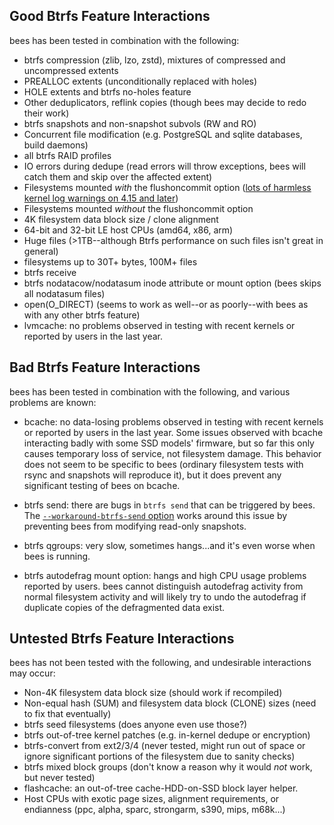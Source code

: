 Good Btrfs Feature Interactions
-------------------------------

bees has been tested in combination with the following:

* btrfs compression (zlib, lzo, zstd), mixtures of compressed and uncompressed extents
* PREALLOC extents (unconditionally replaced with holes)
* HOLE extents and btrfs no-holes feature
* Other deduplicators, reflink copies (though bees may decide to redo their work)
* btrfs snapshots and non-snapshot subvols (RW and RO)
* Concurrent file modification (e.g. PostgreSQL and sqlite databases, build daemons)
* all btrfs RAID profiles
* IO errors during dedupe (read errors will throw exceptions, bees will catch them and skip over the affected extent)
* Filesystems mounted *with* the flushoncommit option ([lots of harmless kernel log warnings on 4.15 and later](btrfs-kernel.md))
* Filesystems mounted *without* the flushoncommit option
* 4K filesystem data block size / clone alignment
* 64-bit and 32-bit LE host CPUs (amd64, x86, arm)
* Huge files (>1TB--although Btrfs performance on such files isn't great in general)
* filesystems up to 30T+ bytes, 100M+ files
* btrfs receive
* btrfs nodatacow/nodatasum inode attribute or mount option (bees skips all nodatasum files)
* open(O_DIRECT) (seems to work as well--or as poorly--with bees as with any other btrfs feature)
* lvmcache:  no problems observed in testing with recent kernels or reported by users in the last year.

Bad Btrfs Feature Interactions
------------------------------

bees has been tested in combination with the following, and various problems are known:

* bcache:  no data-losing problems observed in testing with recent kernels
  or reported by users in the last year.  Some issues observed with
  bcache interacting badly with some SSD models' firmware, but so far
  this only causes temporary loss of service, not filesystem damage.
  This behavior does not seem to be specific to bees (ordinary filesystem
  tests with rsync and snapshots will reproduce it), but it does prevent
  any significant testing of bees on bcache.

* btrfs send:  there are bugs in `btrfs send` that can be triggered by bees.
  The [`--workaround-btrfs-send` option](options.md) works around this issue
  by preventing bees from modifying read-only snapshots.

* btrfs qgroups:  very slow, sometimes hangs...and it's even worse when
  bees is running.

* btrfs autodefrag mount option:  hangs and high CPU usage problems
  reported by users.  bees cannot distinguish autodefrag activity from
  normal filesystem activity and will likely try to undo the autodefrag
  if duplicate copies of the defragmented data exist.

Untested Btrfs Feature Interactions
-----------------------------------

bees has not been tested with the following, and undesirable interactions may occur:

* Non-4K filesystem data block size (should work if recompiled)
* Non-equal hash (SUM) and filesystem data block (CLONE) sizes (need to fix that eventually)
* btrfs seed filesystems (does anyone even use those?)
* btrfs out-of-tree kernel patches (e.g. in-kernel dedupe or encryption)
* btrfs-convert from ext2/3/4 (never tested, might run out of space or ignore significant portions of the filesystem due to sanity checks)
* btrfs mixed block groups (don't know a reason why it would *not* work, but never tested)
* flashcache: an out-of-tree cache-HDD-on-SSD block layer helper.
* Host CPUs with exotic page sizes, alignment requirements, or endianness (ppc, alpha, sparc, strongarm, s390, mips, m68k...)
